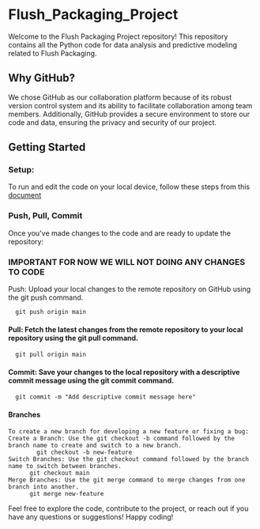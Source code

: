 # Flush_Packaging_Project
Welcome to the Flush Packaging Project repository! This repository contains all the Python code for data analysis and predictive modeling related to Flush Packaging. 

## Why GitHub?
We chose GitHub as our collaboration platform because of its robust version control system and its ability to facilitate collaboration among team members. Additionally, GitHub provides a secure environment to store our code and data, ensuring the privacy and security of our project.

## Getting Started
### Setup: 
To run and edit the code on your local device, follow these steps from this [document](https://docs.google.com/document/d/1zTMOQGAnPSaz7uBCYzDiphldg0oKcxZrmZYTs5IBs1g/edit)

### Push, Pull, Commit
Once you've made changes to the code and are ready to update the repository:
### IMPORTANT FOR NOW WE WILL NOT DOING ANY CHANGES TO CODE
Push: Upload your local changes to the remote repository on GitHub using the git push command.

      git push origin main

 #### Pull: Fetch the latest changes from the remote repository to your local repository using the git pull command.
      git pull origin main
 #### Commit: Save your changes to the local repository with a descriptive commit message using the git commit command.
      git commit -m "Add descriptive commit message here"
 #### Branches
    To create a new branch for developing a new feature or fixing a bug:
    Create a Branch: Use the git checkout -b command followed by the branch name to create and switch to a new branch.
            git checkout -b new-feature
    Switch Branches: Use the git checkout command followed by the branch name to switch between branches.
          git checkout main
    Merge Branches: Use the git merge command to merge changes from one branch into another.
          git merge new-feature
Feel free to explore the code, contribute to the project, or reach out if you have any questions or suggestions! Happy coding!

